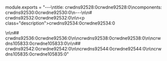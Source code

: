 module.exports = "---\ntitle: crwdns92528:0crwdne92528:0\ncomponents: crwdns92530:0crwdne92530:0\n---\n\n# crwdns92532:0crwdne92532:0\n\n<p class=\"description\">crwdns92534:0crwdne92534:0</p>\n\n## crwdns92536:0crwdne92536:0\n\ncrwdns92538:0crwdne92538:0\n\ncrwdns105833:0crwdne105833:0\n\n## crwdns92542:0crwdne92542:0\n\ncrwdns92544:0crwdne92544:0\n\ncrwdns105835:0crwdne105835:0"